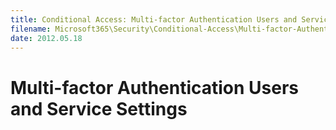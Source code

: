 ```yaml
---
title: Conditional Access: Multi-factor Authentication Users and Service Settings
filename: Microsoft365\Security\Conditional-Access\Multi-factor-Authentication-Users-and-Service-Settings.md
date: 2012.05.18
---
```


# Multi-factor Authentication Users and Service Settings




